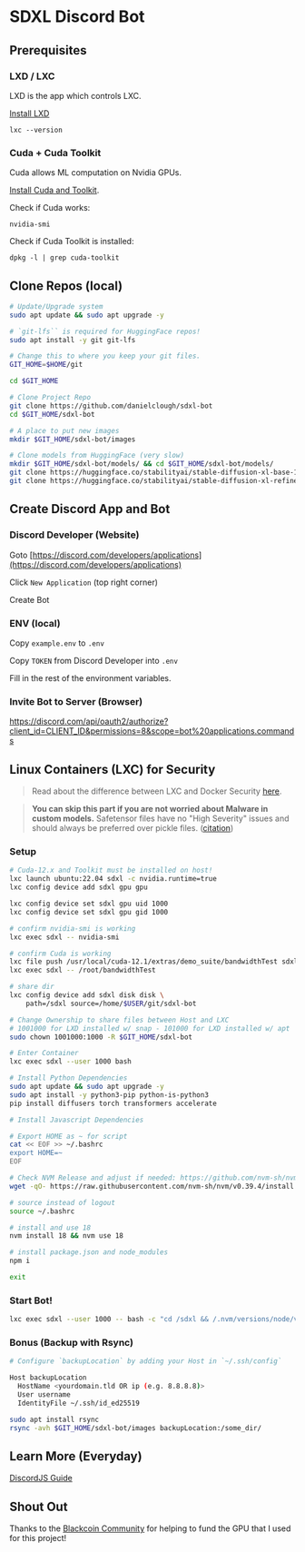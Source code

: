 # SDXL Discord Bot

## Prerequisites

### LXD / LXC

LXD is the app which controls LXC.

[Install LXD](https://ubuntu.com/lxd/install)

`lxc --version`

### Cuda + Cuda Toolkit

Cuda allows ML computation on Nvidia GPUs.

[Install Cuda and Toolkit](https://docs.nvidia.com/cuda/cuda-installation-guide-linux/index.html).

Check if Cuda works:

`nvidia-smi`

Check if Cuda Toolkit is installed:

`dpkg -l | grep cuda-toolkit`

## Clone Repos (local)

```sh
# Update/Upgrade system
sudo apt update && sudo apt upgrade -y

# `git-lfs`` is required for HuggingFace repos!
sudo apt install -y git git-lfs

# Change this to where you keep your git files.
GIT_HOME=$HOME/git

cd $GIT_HOME

# Clone Project Repo
git clone https://github.com/danielclough/sdxl-bot
cd $GIT_HOME/sdxl-bot

# A place to put new images
mkdir $GIT_HOME/sdxl-bot/images

# Clone models from HuggingFace (very slow)
mkdir $GIT_HOME/sdxl-bot/models/ && cd $GIT_HOME/sdxl-bot/models/
git clone https://huggingface.co/stabilityai/stable-diffusion-xl-base-1.0
git clone https://huggingface.co/stabilityai/stable-diffusion-xl-refiner-1.0
```

## Create Discord App and Bot

### Discord Developer (Website)

Goto [https://discord.com/developers/applications](https://discord.com/developers/applications)

Click `New Application` (top right corner)

Create Bot

### ENV (local)

Copy `example.env` to `.env`

Copy `TOKEN` from Discord Developer into `.env`

Fill in the rest of the environment variables.

### Invite Bot to Server (Browser)

https://discord.com/api/oauth2/authorize?client_id=CLIENT_ID&permissions=8&scope=bot%20applications.commands


## Linux Containers (LXC) for Security

>Read about the difference between LXC and Docker Security [here](https://earthly.dev/blog/lxc-vs-docker/#security).

> **You can skip this part if you are not worried about Malware in custom models.**
> Safetensor files have no "High Severity" issues and should always be preferred over pickle files. ([citation](https://huggingface.co/blog/safetensors-security-audit))

### Setup

```sh
# Cuda-12.x and Toolkit must be installed on host!
lxc launch ubuntu:22.04 sdxl -c nvidia.runtime=true
lxc config device add sdxl gpu gpu

lxc config device set sdxl gpu uid 1000
lxc config device set sdxl gpu gid 1000

# confirm nvidia-smi is working
lxc exec sdxl -- nvidia-smi

# confirm Cuda is working
lxc file push /usr/local/cuda-12.1/extras/demo_suite/bandwidthTest sdxl/root/
lxc exec sdxl -- /root/bandwidthTest

# share dir
lxc config device add sdxl disk disk \
    path=/sdxl source=/home/$USER/git/sdxl-bot

# Change Ownership to share files between Host and LXC
# 1001000 for LXD installed w/ snap - 101000 for LXD installed w/ apt 
sudo chown 1001000:1000 -R $GIT_HOME/sdxl-bot

# Enter Container
lxc exec sdxl --user 1000 bash
```

```sh
# Install Python Dependencies
sudo apt update && sudo apt upgrade -y
sudo apt install -y python3-pip python-is-python3
pip install diffusers torch transformers accelerate

# Install Javascript Dependencies

# Export HOME as ~ for script
cat << EOF >> ~/.bashrc
export HOME=~
EOF

# Check NVM Release and adjust if needed: https://github.com/nvm-sh/nvm/releases
wget -qO- https://raw.githubusercontent.com/nvm-sh/nvm/v0.39.4/install.sh | bash

# source instead of logout
source ~/.bashrc

# install and use 18
nvm install 18 && nvm use 18

# install package.json and node_modules
npm i

exit
```

### Start Bot!

```sh
lxc exec sdxl --user 1000 -- bash -c "cd /sdxl && /.nvm/versions/node/v18.17.1/bin/node /sdxl/index.js"
```

### Bonus (Backup with Rsync)


```sh
# Configure `backupLocation` by adding your Host in `~/.ssh/config`

Host backupLocation
  HostName <yourdomain.tld OR ip (e.g. 8.8.8.8)>
  User username
  IdentityFile ~/.ssh/id_ed25519

```

```sh
sudo apt install rsync
rsync -avh $GIT_HOME/sdxl-bot/images backupLocation:/some_dir/
```

## Learn More (Everyday)

[DiscordJS Guide](https://discordjs.guide/)

## Shout Out

Thanks to the [Blackcoin Community](https://discord.blackcoin.nl) for helping to fund the GPU that I used for this project!